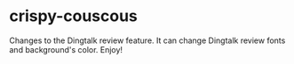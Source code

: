 # crispy-couscous
Changes to the Dingtalk review feature.
It can change Dingtalk review fonts and background's color.
Enjoy!
